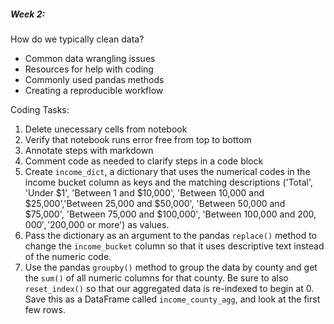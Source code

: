 ##### Week 2:
 
How do we typically clean data?
- Common data wrangling issues 
- Resources for help with coding 
- Commonly used pandas methods 
- Creating a reproducible workflow 

  
Coding Tasks:  
 1. Delete unecessary cells from notebook
 2. Verify that notebook runs error free from top to bottom
 3. Annotate steps with markdown
 4. Comment code as needed to clarify steps in a code block
 5. Create `income_dict`, a dictionary that uses the numerical codes in the income bucket column as keys and the matching descriptions ('Total', 'Under $1', 'Between 1 and $10,000', 
 'Between 10,000 and $25,000','Between 25,000 and $50,000', 'Between 50,000 and $75,000', 'Between 75,000 and $100,000', 'Between 100,000 and $200,000', '$200,000 or more') as values.
 6. Pass the dictionary as an argument to the pandas `replace()` method to change the `income_bucket` column so that it uses descriptive text instead of the numeric code.
 7. Use the pandas `groupby()` method to group the data by county and get the `sum()` of all numeric columns for that county. Be sure to also `reset_index()` so that our aggregated data is re-indexed to begin at 0. Save this as a DataFrame called `income_county_agg`, and look at the first few rows.
